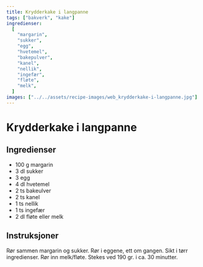```yaml
---
title: Krydderkake i langpanne
tags: ["bakverk", "kake"]
ingredienser:
  [
    "margarin",
    "sukker",
    "egg",
    "hvetemel",
    "bakepulver",
    "kanel",
    "nellik",
    "ingefær",
    "fløte",
    "melk",
  ]
images: ["../../assets/recipe-images/web_krydderkake-i-langpanne.jpg"]
---
```


# Krydderkake i langpanne

## Ingredienser

- 100 g margarin
- 3 dl sukker
- 3 egg
- 4 dl hvetemel
- 2 ts bakeulver
- 2 ts kanel
- 1 ts nellik
- 1 ts ingefær
- 2 dl fløte eller melk

## Instruksjoner

Rør sammen margarin og sukker. Rør i eggene, ett om gangen. Sikt i tørr ingredienser. Rør inn melk/fløte. Stekes ved 190 gr. i ca. 30 minutter.
